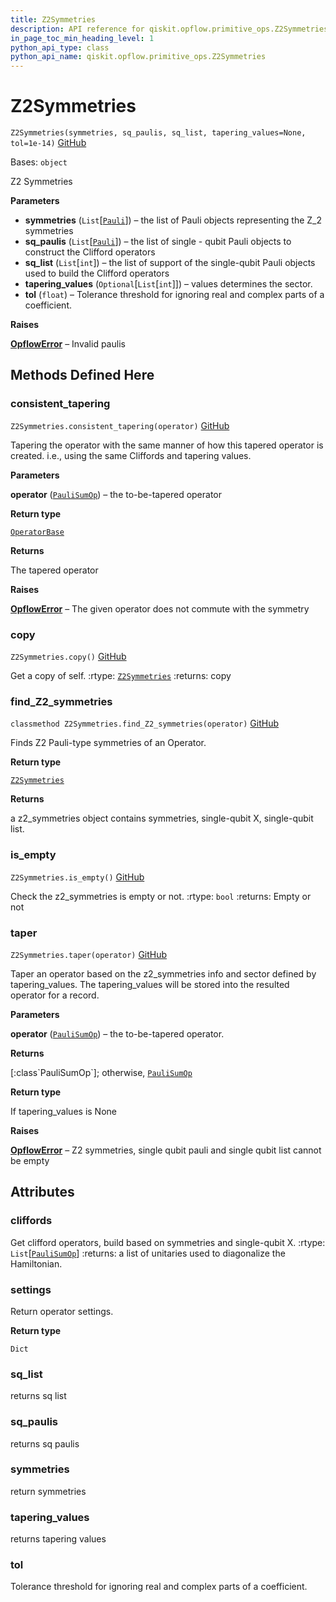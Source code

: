 ```yaml
---
title: Z2Symmetries
description: API reference for qiskit.opflow.primitive_ops.Z2Symmetries
in_page_toc_min_heading_level: 1
python_api_type: class
python_api_name: qiskit.opflow.primitive_ops.Z2Symmetries
---
```


# Z2Symmetries

<span id="qiskit.opflow.primitive_ops.Z2Symmetries" />

`Z2Symmetries(symmetries, sq_paulis, sq_list, tapering_values=None, tol=1e-14)` [GitHub](https://github.com/qiskit/qiskit/tree/stable/0.21/qiskit/opflow/primitive_ops/tapered_pauli_sum_op.py "view source code")

Bases: `object`

Z2 Symmetries

**Parameters**

*   **symmetries** (`List`\[[`Pauli`](qiskit.quantum_info.Pauli "qiskit.quantum_info.operators.symplectic.pauli.Pauli")]) – the list of Pauli objects representing the Z\_2 symmetries
*   **sq\_paulis** (`List`\[[`Pauli`](qiskit.quantum_info.Pauli "qiskit.quantum_info.operators.symplectic.pauli.Pauli")]) – the list of single - qubit Pauli objects to construct the Clifford operators
*   **sq\_list** (`List`\[`int`]) – the list of support of the single-qubit Pauli objects used to build the Clifford operators
*   **tapering\_values** (`Optional`\[`List`\[`int`]]) – values determines the sector.
*   **tol** (`float`) – Tolerance threshold for ignoring real and complex parts of a coefficient.

**Raises**

[**OpflowError**](qiskit.opflow.OpflowError "qiskit.opflow.OpflowError") – Invalid paulis

## Methods Defined Here

### consistent\_tapering

<span id="qiskit.opflow.primitive_ops.Z2Symmetries.consistent_tapering" />

`Z2Symmetries.consistent_tapering(operator)` [GitHub](https://github.com/qiskit/qiskit/tree/stable/0.21/qiskit/opflow/primitive_ops/tapered_pauli_sum_op.py "view source code")

Tapering the operator with the same manner of how this tapered operator is created. i.e., using the same Cliffords and tapering values.

**Parameters**

**operator** ([`PauliSumOp`](qiskit.opflow.primitive_ops.PauliSumOp "qiskit.opflow.primitive_ops.pauli_sum_op.PauliSumOp")) – the to-be-tapered operator

**Return type**

[`OperatorBase`](qiskit.opflow.OperatorBase "qiskit.opflow.operator_base.OperatorBase")

**Returns**

The tapered operator

**Raises**

[**OpflowError**](qiskit.opflow.OpflowError "qiskit.opflow.OpflowError") – The given operator does not commute with the symmetry

### copy

<span id="qiskit.opflow.primitive_ops.Z2Symmetries.copy" />

`Z2Symmetries.copy()` [GitHub](https://github.com/qiskit/qiskit/tree/stable/0.21/qiskit/opflow/primitive_ops/tapered_pauli_sum_op.py "view source code")

Get a copy of self. :rtype: [`Z2Symmetries`](qiskit.opflow.primitive_ops.Z2Symmetries "qiskit.opflow.primitive_ops.tapered_pauli_sum_op.Z2Symmetries") :returns: copy

### find\_Z2\_symmetries

<span id="qiskit.opflow.primitive_ops.Z2Symmetries.find_Z2_symmetries" />

`classmethod Z2Symmetries.find_Z2_symmetries(operator)` [GitHub](https://github.com/qiskit/qiskit/tree/stable/0.21/qiskit/opflow/primitive_ops/tapered_pauli_sum_op.py "view source code")

Finds Z2 Pauli-type symmetries of an Operator.

**Return type**

[`Z2Symmetries`](qiskit.opflow.primitive_ops.Z2Symmetries "qiskit.opflow.primitive_ops.tapered_pauli_sum_op.Z2Symmetries")

**Returns**

a z2\_symmetries object contains symmetries, single-qubit X, single-qubit list.

### is\_empty

<span id="qiskit.opflow.primitive_ops.Z2Symmetries.is_empty" />

`Z2Symmetries.is_empty()` [GitHub](https://github.com/qiskit/qiskit/tree/stable/0.21/qiskit/opflow/primitive_ops/tapered_pauli_sum_op.py "view source code")

Check the z2\_symmetries is empty or not. :rtype: `bool` :returns: Empty or not

### taper

<span id="qiskit.opflow.primitive_ops.Z2Symmetries.taper" />

`Z2Symmetries.taper(operator)` [GitHub](https://github.com/qiskit/qiskit/tree/stable/0.21/qiskit/opflow/primitive_ops/tapered_pauli_sum_op.py "view source code")

Taper an operator based on the z2\_symmetries info and sector defined by tapering\_values. The tapering\_values will be stored into the resulted operator for a record.

**Parameters**

**operator** ([`PauliSumOp`](qiskit.opflow.primitive_ops.PauliSumOp "qiskit.opflow.primitive_ops.pauli_sum_op.PauliSumOp")) – the to-be-tapered operator.

**Returns**

\[:class\`PauliSumOp\`]; otherwise, [`PauliSumOp`](qiskit.opflow.primitive_ops.PauliSumOp "qiskit.opflow.primitive_ops.PauliSumOp")

**Return type**

If tapering\_values is None

**Raises**

[**OpflowError**](qiskit.opflow.OpflowError "qiskit.opflow.OpflowError") – Z2 symmetries, single qubit pauli and single qubit list cannot be empty

## Attributes

<span id="qiskit.opflow.primitive_ops.Z2Symmetries.cliffords" />

### cliffords

Get clifford operators, build based on symmetries and single-qubit X. :rtype: `List`\[[`PauliSumOp`](qiskit.opflow.primitive_ops.PauliSumOp "qiskit.opflow.primitive_ops.pauli_sum_op.PauliSumOp")] :returns: a list of unitaries used to diagonalize the Hamiltonian.

<span id="qiskit.opflow.primitive_ops.Z2Symmetries.settings" />

### settings

Return operator settings.

**Return type**

`Dict`

<span id="qiskit.opflow.primitive_ops.Z2Symmetries.sq_list" />

### sq\_list

returns sq list

<span id="qiskit.opflow.primitive_ops.Z2Symmetries.sq_paulis" />

### sq\_paulis

returns sq paulis

<span id="qiskit.opflow.primitive_ops.Z2Symmetries.symmetries" />

### symmetries

return symmetries

<span id="qiskit.opflow.primitive_ops.Z2Symmetries.tapering_values" />

### tapering\_values

returns tapering values

<span id="qiskit.opflow.primitive_ops.Z2Symmetries.tol" />

### tol

Tolerance threshold for ignoring real and complex parts of a coefficient.

